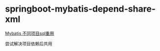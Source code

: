 # springboot-mybatis-depend-share-xml

[Mybatis 不同项目sql重用](https://github.com/maskleo/faq-cookbook/issues/33)

尝试解决项目依赖后共用
